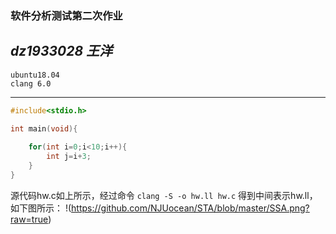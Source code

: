 ### 软件分析测试第二次作业
*dz1933028 王洋*
---
	ubuntu18.04
	clang 6.0
---
```C
#include<stdio.h>

int main(void){
	
	for(int i=0;i<10;i++){
		int j=i+3;
	}
}
```
源代码hw.c如上所示，经过命令
`clang -S -o hw.ll hw.c`
得到中间表示hw.ll，如下图所示：
!(https://github.com/NJUocean/STA/blob/master/SSA.png?raw=true)
